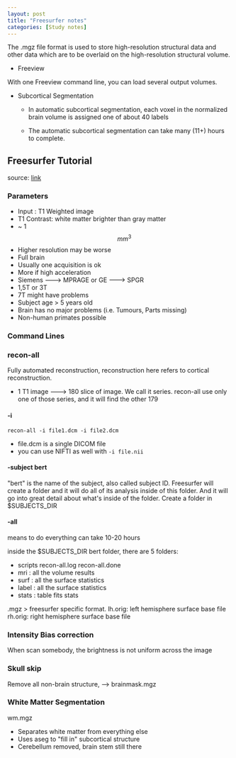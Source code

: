 ```yaml
---
layout: post
title: "Freesurfer notes"
categories: [Study notes]
---
```


The .mgz file format is used to store high-resolution structural data and other data which are to be overlaid on the high-resolution structural volume.

* Freeview

With one Freeview command line, you can load several output volumes.

* Subcortical Segmentation
  * In automatic subcortical segmentation, each voxel in the normalized brain volume is assigned one of about 40 labels

  * The automatic subcortical segmentation can take many (11+) hours to complete.










## Freesurfer Tutorial
source: [link](https://www.youtube.com/watch?v=8Ict0Erh7_c)
### Parameters
* Input : T1 Weighted image
* T1 Contrast: white matter brighter than gray matter
* ~ 1 $$mm^3$$
* Higher resolution may be worse
* Full brain
* Usually one acquisition is ok
* More if high acceleration
* Siemens ---> MPRAGE or GE ---> SPGR
* 1,5T or 3T
* 7T might have problems
* Subject age > 5 years old
* Brain has no major problems (i.e. Tumours, Parts missing)
* Non-human primates possible





### Command Lines

### recon-all
Fully automated reconstruction, reconstruction here refers to cortical reconstruction.

* 1 T1 image ---> 180 slice of image. We call it series. recon-all use only one of those series, and it will find the other 179

#### -i
`recon-all -i file1.dcm -i file2.dcm`
* file.dcm is a single DICOM file
* you can use NIFTI as well with `-i file.nii`

#### -subject bert
"bert" is the name of the subject, also called subject ID. Freesurfer will create a folder and it will do all of its analysis inside of this folder. And it will go into great detail about what's inside of the folder.
Create a folder in $SUBJECTS_DIR

#### -all
means to do everything
can take 10-20 hours

inside the $SUBJECTS_DIR bert folder, there are 5 folders:
* scripts recon-all.log  recon-all.done
* mri : all the volume results
* surf : all the surface statistics
* label : all the surface statistics
* stats : table fits stats

.mgz > freesurfer specific format.
lh.orig: left hemisphere surface base file
rh.orig: right hemisphere surface base file

### Intensity Bias correction
When scan somebody, the brightness is not uniform across the image

### Skull skip
Remove all non-brain structure, --> brainmask.mgz

### White Matter Segmentation
wm.mgz
* Separates white matter from everything else
* Uses aseg to "fill in" subcortical structure
* Cerebellum removed, brain stem still there
